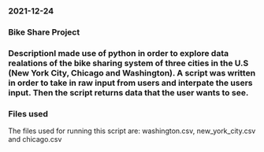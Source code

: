 
### 2021-12-24

### Bike Share Project

### DescriptionI made use of python in order to explore data realations of the bike sharing system of three cities in the U.S (New York City, Chicago and Washington). A script was written in order to take in raw input from users and interpate the users input. Then the script returns data that the user wants to see.

### Files used
The files used for running this script are: washington.csv, new_york_city.csv and chicago.csv


